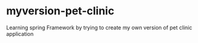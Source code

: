 # myversion-pet-clinic
Learning spring Framework by trying to create my own version of pet clinic application
